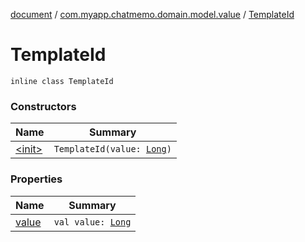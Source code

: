 [document](../../index.md) / [com.myapp.chatmemo.domain.model.value](../index.md) / [TemplateId](./index.md)

# TemplateId

`inline class TemplateId`

### Constructors

| Name | Summary |
|---|---|
| [&lt;init&gt;](-init-.md) | `TemplateId(value: `[`Long`](https://kotlinlang.org/api/latest/jvm/stdlib/kotlin/-long/index.html)`)` |

### Properties

| Name | Summary |
|---|---|
| [value](value.md) | `val value: `[`Long`](https://kotlinlang.org/api/latest/jvm/stdlib/kotlin/-long/index.html) |
